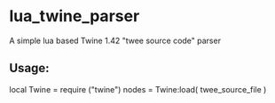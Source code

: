 # lua_twine_parser
A simple lua based Twine 1.42 "twee source code" parser

Usage:
------

local Twine = require ("twine")
nodes = Twine:load( twee_source_file )
